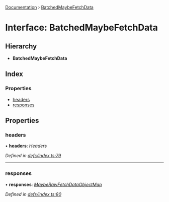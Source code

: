 [Documentation](../README.md) › [BatchedMaybeFetchData](batchedmaybefetchdata.md)

# Interface: BatchedMaybeFetchData

## Hierarchy

* **BatchedMaybeFetchData**

## Index

### Properties

* [headers](batchedmaybefetchdata.md#headers)
* [responses](batchedmaybefetchdata.md#responses)

## Properties

###  headers

• **headers**: *Headers*

*Defined in [defs/index.ts:79](https://github.com/badbatch/graphql-box/blob/1c5407ab/packages/fetch-manager/src/defs/index.ts#L79)*

___

###  responses

• **responses**: *[MaybeRawFetchDataObjectMap](mayberawfetchdataobjectmap.md)*

*Defined in [defs/index.ts:80](https://github.com/badbatch/graphql-box/blob/1c5407ab/packages/fetch-manager/src/defs/index.ts#L80)*
